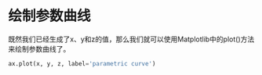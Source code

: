 # 绘制参数曲线

既然我们已经生成了x、y和z的值，那么我们就可以使用Matplotlib中的plot()方法来绘制参数曲线了。

```python
ax.plot(x, y, z, label='parametric curve')
```
